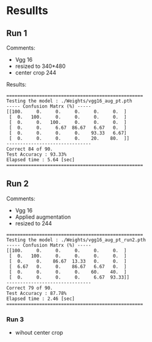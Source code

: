 # Resullts

## Run 1

Comments:
- Vgg 16
- resized to 340*480
- center crop 244

Results:
```text
==================================================
Testing the model : ./Weights/vgg16_aug_pt.pth
----- Confusion Matrx (%) -----
[[100.     0.     0.     0.     0.     0.  ]
 [  0.   100.     0.     0.     0.     0.  ]
 [  0.     0.   100.     0.     0.     0.  ]
 [  0.     0.     6.67  86.67   6.67   0.  ]
 [  0.     0.     0.     0.    93.33   6.67]
 [  0.     0.     0.     0.    20.    80.  ]]
-------------------------------
Correct 84 of 90.
Test Accuracy : 93.33%
Elapsed time : 5.64 [sec]
==================================================
```

## Run 2

Comments:
- Vgg 16
- Applied augmentation
- resized to 244

```text
==================================================
Testing the model : ./Weights/vgg16_aug_pt_run2.pth
----- Confusion Matrx (%) -----
[[100.     0.     0.     0.     0.     0.  ]
 [  0.   100.     0.     0.     0.     0.  ]
 [  0.     0.    86.67  13.33   0.     0.  ]
 [  6.67   0.     0.    86.67   6.67   0.  ]
 [  0.     0.     0.     0.    60.    40.  ]
 [  0.     0.     0.     0.     6.67  93.33]]
-------------------------------
Correct 79 of 90.
Test Accuracy : 87.78%
Elapsed time : 2.46 [sec]
==================================================
```

### Run 3

- wihout center crop